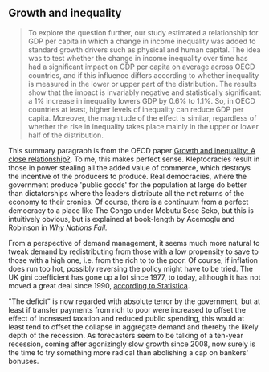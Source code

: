 ## Growth and inequality

> To explore the question further, our study estimated a relationship for GDP per capita in which a change in income inequality was added to standard growth drivers such as physical and human capital. The idea was to test whether the change in income inequality over time has had a significant impact on GDP per capita on average across OECD countries, and if this influence differs according to whether inequality is measured in the lower or upper part of the distribution. The results show that the impact is invariably negative and statistically significant: a 1% increase in inequality lowers GDP by 0.6% to 1.1%. So, in OECD countries at least, higher levels of inequality can reduce GDP per capita. Moreover, the magnitude of the effect is similar, regardless of whether the rise in inequality takes place mainly in the upper or lower half of the distribution.

This summary paragraph is from the OECD paper [Growth and inequality: A close relationship?](https://www.oecd.org/economy/growth-and-inequality-close-relationship.htm). To me, this makes perfect sense. Kleptocracies result in those in power stealing all the added value of commerce, which destroys the incentive of the producers to produce. 
Real democracies, where the government produce 'public goods' for the population at large do better than dictatorships where the leaders distribute all the net returns of the economy to their cronies. Of course, there is a continuum from a perfect democracy to a place like The Congo under Mobutu Sese Seko, but this is intuitively obvious, but is explained at book-length by Acemoglu and Robinson in _Why Nations Fail._

From a perspective of demand management, it seems much more natural to tweak demand by redistributing from those with a low propensity to save to those with a high one, i.e. from the rich to to the poor. Of course, if inflation does run too hot, possibly reversing the policy might have to be tried. The UK gini coefficient has gone up a lot since 1977, to today, although it has not moved a great deal since 1990, [according to Statistica](https://www.statista.com/statistics/872472/gini-index-of-the-united-kingdom/).

"The deficit" is now regarded with absolute terror by the government, but at least if transfer payments from rich to poor were increased to offset the effect of increased taxation and reduced public spending, this would at least tend to offset the collapse in aggregate demand and thereby the likely depth of the recession. 
As forecasters seem to be talking of a ten-year recession, coming after agonizingly slow growth since 2008, now surely is the time to try something more radical than abolishing a cap on bankers' bonuses.